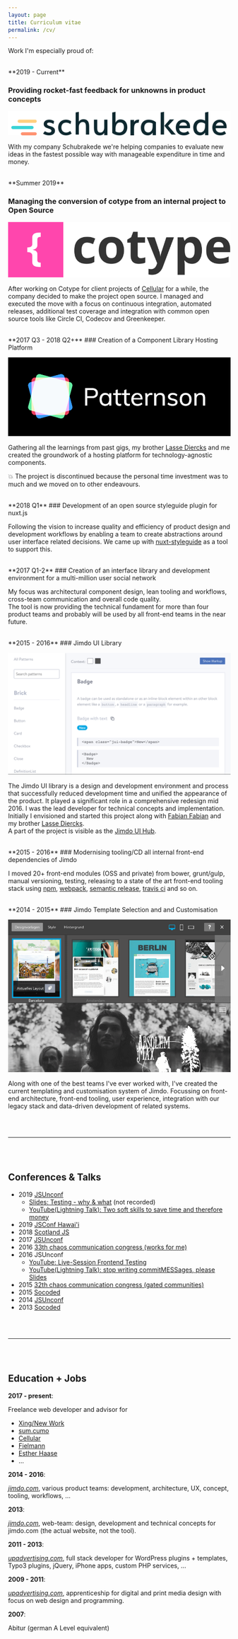 ```yaml
---
layout: page
title: Curriculum vitae
permalink: /cv/
---
```


Work I'm especially proud of:

<br />
**2019 - Current**

### Providing rocket-fast feedback for unknowns in product concepts

[![logo of schubrakede](/assets/Schubrakede_dark.svg)](https://schubrake.de)

With my company Schubrakede we're helping companies to
evaluate new ideas in the fastest possible way with manageable expenditure in time
and money.

<br />
**Summer 2019**

### Managing the conversion of cotype from an internal project to Open Source

[![logo of cotype](/assets/cotype.svg)](https://github.com/cotype/core)

After working on Cotype for client projects of [Cellular](https://www.cellular.de/)
for a while, the company decided to make the project open source. 
I managed and executed the move with a focus on continuous integration, automated
releases, additional test coverage and integration with common open source tools
like Circle CI, Codecov and Greenkeeper.

<br />
**2017 Q3 - 2018 Q2+**
### Creation of a Component Library Hosting Platform

![patternson logo](/assets/patternson_logo.png)

Gathering all the learnings from past gigs, my brother [Lasse Diercks](https://lassediercks.de/) 
and me created the groundwork of a hosting platform for technology-agnostic 
components. 

💥 The project is discontinued because the personal time investment was 
to much and we moved on to other endeavours.

<br />
**2018 Q1**
### Development of an open source styleguide plugin for nuxt.js

Following the vision to increase quality and efficiency of product design and 
development workflows by enabling a team to create abstractions around user
interface related decisions. We came up with [nuxt-styleguide](https://sumcumo.github.io/nuxt-styleguide/) as a tool to support this.


<br />
**2017 Q1-2**
### Creation of an interface library and development environment for a multi-million user social network 

My focus was architectural component design, lean tooling and workflows, cross-team communication and overall code quality.  
The tool is now providing the technical fundament for more than four product teams and probably
will be used by all front-end teams in the near future.

<br />
**2015 - 2016** 
### Jimdo UI Library

![Example Screenshot of the UI Library](/assets/ui-library.png)

The Jimdo UI library is a design and development environment and process that successfully reduced development time and unified the appearance of the product. It played a significant role in a comprehensive redesign mid 2016.
I was the lead developer for technical concepts and implementation. Initially I envisioned and started this project along with [Fabian Fabian](https://twitter.com/filtercake) and my brother [Lasse Diercks](https://twitter.com/lassediercks).  
A part of the project is visible as the [Jimdo UI Hub](http://jimdo.github.io/ui-library/).

<br />
**2015 - 2016**
### Modernising tooling/CD all internal front-end dependencies of Jimdo

I moved 20+ front-end modules (OSS and private) from bower, grunt/gulp, manual versioning, testing, releasing to a state of the art front-end tooling stack using [npm](https://www.npmjs.com/), [webpack](https://webpack.js.org/), [semantic release](https://github.com/semantic-release/semantic-release), [travis ci](https://travis-ci.org/) and so on.

<br />
**2014 - 2015** 
### Jimdo Template Selection and and Customisation

![Example Screenshot of the Jimdo Template Selection](/assets/template-selection.png)

Along with one of the best teams I've ever worked with, I've created the current templating and customisation system of Jimdo. Focussing on front-end architecture, front-end tooling, user experience, integration with our legacy stack and data-driven development of related systems.


<br />
<br />

---

<br />
<br />

## Conferences & Talks

- 2019 [JSUnconf](https://2019.jsunconf.eu/) 
  - [Slides: Testing - why & what](https://docs.google.com/presentation/d/1SGN6Y_XGtgaAVEZgq-L4NbgUagUKwJ86lZBdZkGkv2E/edit?usp=sharing) (not recorded)
  - [YouTube(Lightning Talk): Two soft skills to save time and therefore money](https://www.youtube.com/watch?v=Pbq8E8Hvjd8)
- 2019 [JSConf Hawai'i](https://2019.jsconfhi.com/)
- 2018 [Scotland JS](scotlandjs.com)
- 2017 [JSUnconf](http://2017.jsunconf.eu/)
- 2016 [33th chaos communication congress (works for me)](https://media.ccc.de/c/33c3)
- 2016 JSUnconf 
  - [YouTube: Live-Session Frontend Testing](https://www.youtube.com/watch?v=eQt39xpUc3s)
  - [YouTube(Lightning Talk): stop writing commitMESSages, please](https://www.youtube.com/watch?v=fJKlmhriAH4&t=1200s) [Slides](https://docs.google.com/presentation/d/1EXXRzbT17rbD7CFXugPZgvgMhsoVE1XXSA7UxBl3iXw/edit?usp=sharing)
- 2015 [32th chaos communication congress (gated communities)](https://media.ccc.de/c/32c3)
- 2015 [Socoded](http://2015.socoded.com/)
- 2014 [JSUnconf](http://2014.jsunconf.eu/)
- 2013 [Socoded](http://2013.socoded.com/)

<br />
<br />

---

<br />
<br />

## Education + Jobs

**2017 - present**: 

Freelance web developer and advisor for 

- [Xing/New Work](https://www.xing.com/)
- [sum.cumo](https://www.sumcumo.com/)
- [Cellular](https://www.cellular.de/)
- [Fielmann](https://fielmann.de)
- [Esther Haase](https://estherhaase.com/)
- …

**2014 - 2016**: 

*[jimdo.com](https://www.jimdo.com/)*, various product teams: development, architecture, UX, concept, tooling, workflows, …

**2013**: 

*[jimdo.com](https://www.jimdo.com/)*, web-team: design, development and technical concepts for jimdo.com (the actual website, not the tool).

**2011 - 2013**: 

*[upadvertising.com](http://www.upadvertising.com/)*, full stack developer for WordPress plugins + templates, Typo3 plugins, jQuery, iPhone apps, custom PHP services, …

**2009 - 2011**: 

*[upadvertising.com](http://www.upadvertising.com/)*, apprenticeship for digital and print media design with focus on web design and programming.

**2007**: 

Abitur (german A Level equivalent)
